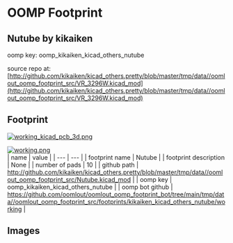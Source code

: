 # OOMP Footprint  
## Nutube  by kikaiken  
  
oomp key: oomp_kikaiken_kicad_others_nutube  
  
source repo at: [http://github.com/kikaiken/kicad_others.pretty/blob/master/tmp/data//oomlout_oomp_footprint_src/VR_3296W.kicad_mod](http://github.com/kikaiken/kicad_others.pretty/blob/master/tmp/data//oomlout_oomp_footprint_src/VR_3296W.kicad_mod)  
## Footprint  
  
[![working_kicad_pcb_3d.png](working_kicad_pcb_3d_600.png)](working_kicad_pcb_3d.png)  
  
[![working.png](working_600.png)](working.png)  
| name | value | 
| --- | --- | 
| footprint name | Nutube | 
| footprint description | None | 
| number of pads | 10 | 
| github path | http://github.com/kikaiken/kicad_others.pretty/blob/master/tmp/data//oomlout_oomp_footprint_src/Nutube.kicad_mod | 
| oomp key | oomp_kikaiken_kicad_others_nutube | 
| oomp bot github | https://github.com/oomlout/oomlout_oomp_footprint_bot/tree/main/tmp/data//oomlout_oomp_footprint_src/footprints/kikaiken_kicad_others_nutube/working | 
## Images  
